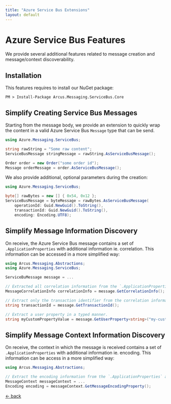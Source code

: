```yaml
---
title: "Azure Service Bus Extensions"
layout: default
---
```


# Azure Service Bus Features

We provide several additional features related to message creation and message/context discoverability.

## Installation

This features requires to install our NuGet package:

```shell
PM > Install-Package Arcus.Messaging.ServiceBus.Core
```

## Simplify Creating Service Bus Messages

Starting from the message body, we provide an extension to quickly wrap the content in a valid Azure Service Bus `Message` type that can be send.

```csharp
using Azure.Messaging.ServiceBus;

string rawString = "Some raw content";
ServiceBusMessage stringMessage = rawString.AsServiceBusMessage();

Order order = new Order("some order id");
Message orderMessage = order.AsServiceBusMessage();
```

We also provide additional, optional parameters during the creation:

```csharp
using Azure.Messaging.ServiceBus;

byte[] rawBytes = new [] { 0x54, 0x12 };
ServiceBusMessage = byteMessage = rawBytes.AsServiceBusMessage(
    operationId: Guid.NewGuid().ToString(),
    transactionId: Guid.NewGuid().ToString(),
    encoding: Encoding.UTF8);
```

## Simplify Message Information Discovery

On receive, the Azure Service Bus message contains a set of `.ApplicationProperties` with additional information ie. correlation.
This information can be accessed in a more simplified way:

```csharp
using Arcus.Messaging.Abstractions;
using Azure.Messaging.ServiceBus;

ServiceBuMessage message = ...

// Extracted all correlation information from the `.ApplicationProperties` and wrapped inside a valid correlation type.
MessageCorrelationInfo correlationInfo = message.GetCorrelationInfo();

// Extract only the transaction identifier from the correlation information.
string transactionId = message.GetTransactionId();

// Extract a user property in a typed manner.
string myCustomPropertyValue = message.GetUserProperty<string>("my-custom-property-key");
```

## Simplify Message Context Information Discovery

On receive, the context in which the message is received contains a set of `.ApplicationProperties` with additional information ie. encoding.
This information can be access in a more simplified way:

```csharp
using Arcus.Messaging.Abstractions;

// Extract the encoding information from the `.ApplicationProperties` and wrapped inside a valid `Encoding` type.
MessageContext messageContext = ...
Encoding encoding = messageContext.GetMessageEncodingProperty();
```

[&larr; back](/)